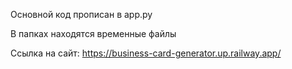 Основной код прописан в app.py

В папках находятся временные файлы

Ссылка на сайт: https://business-card-generator.up.railway.app/
